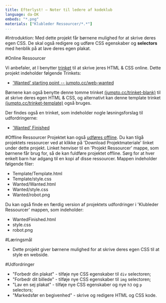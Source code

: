 ```yaml
---
title: Efterlyst! — Noter til ledere af kodeklub
language: da-DK
embeds: "*.png"
materials: ["Klubleder Ressourcer/*.*"]
...
```


#Introduktion:
Med dette projekt får børnene mulighed for at skrive deres egen CSS. De skal også redigere og udføre CSS egenskaber og __selectors__ med henblik på at lave deres egen plakat. 

#Online Ressourcer

Vi anbefaler, at I benytter [trinket](https://trinket.io/) til at skrive jeres HTML & CSS online. Dette projekt indeholder følgende Trinkets:

+ ['Wanted' starting point -- jumpto.cc/web-wanted](https://trinket.io/embed/html/73a23cf79b)

Børnene kan også benytte denne tomme trinket [(jumpto.cc/trinket-blank)](http://jumpto.cc/trinket-blank) til at skrive deres egen HTML & CSS, og alternativt kan denne template trinket [(jumpto.cc/trinket-template)](http://jumpto.cc/trinket-template) også bruges.

Der findes også en trinket, som indeholder nogle løsningsforslag til udfordringerne: 

+ ['Wanted' Finished](https://trinket.io/html/23cd83c52a)

#Offline Ressourcer
Projektet kan også [udføres offline](../html-css.html). Du kan tilgå projektets ressourcer ved at klikke på 'Download Projektmateriale' linket under dette projekt. Linket henviser til en 'Projekt Ressourcer' mappe, som børnene får brug for, så de kan fuldføre projektet offline. Sørg for at hver enkelt barn har adgang til en kopi af disse ressourcer. Mappen indeholder følgende filer:

+ Template/Template.html
+ Template/style.css
+ Wanted/Wanted.html
+ Wanted/style.css
+ Wanted/robot.png

Du kan også finde en færdig version af projektets udfordringer i 'Klubleder Ressourcer' mappen, som indeholder: 

+ WantedFinished.html
+ style.css
+ robot.png

#Læringsmål
+ Dette projekt giver børnene mulighed for at skrive deres egen CSS til at style en webside.

#Udfordringer
+ "Forbedr din plakat" - tilføje nye CSS egenskaber til `div` selectoren;
+ "Forbedr dit billede" - tilføje nye CSS egenskaber til `img` selectoren;
+ "Lav en sej plakat" - tilføje nye CSS egenskaber og nye `h3` og `p` selectors;
+ "Markedsfør en begivenhed" - skrive og redigere HTML og CSS kode.
